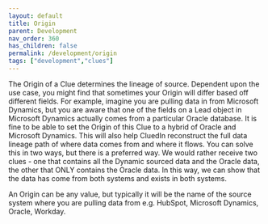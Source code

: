 ```yaml
---
layout: default
title: Origin
parent: Development
nav_order: 360
has_children: false
permalink: /development/origin
tags: ["development","clues"]
---
```


The Origin of a Clue determines the lineage of source. Dependent upon the use case, you might find that sometimes your Origin will differ based off different fields. For example, imagine you are pulling data in from Microsoft Dynamics, but you are aware that one of the fields on a Lead object in Microsoft Dynamics actually comes from a particular Oracle database. It is fine to be able to set the Origin of this Clue to a hybrid of Oracle and Microsoft Dynamics.  This will also help CluedIn reconstruct the full data lineage path of where data comes from and where it flows. You can solve this in two ways, but there is a preferred way. We would rather receive two clues - one that contains all the Dynamic sourced data and the Oracle data, the other that ONLY contains the Oracle data. In this way, we can show that the data has come from both systems and exists in both systems.

An Origin can be any value, but typically it will be the name of the source system where you are pulling data from e.g. HubSpot, Microsoft Dynamics, Oracle, Workday. 